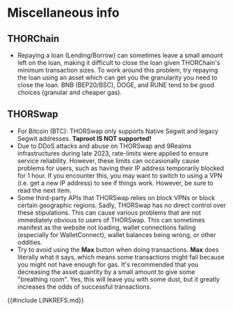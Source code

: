 # Miscellaneous info

## THORChain

- Repaying a loan (Lending/Borrow) can sometimes leave a small amount left on the loan, making it difficult to close the loan given THORChain's minimum transaction sizes.  To work around this problem, try repaying the loan using an asset which can get you the granularity you need to close the loan.  BNB (BEP20/BSC), DOGE, and RUNE tend to be good choices (granular and cheaper gas).

## THORSwap

- For Bitcoin (BTC): THORSwap only supports Native Segwit and legacy Segwit addresses.  **Taproot IS NOT supported!**
- Due to DDoS attacks and abuse on THORSwap and 9Realms infrastructures during late 2023, rate-limits were applied to ensure service reliability.  However, these limits can occasionally cause problems for users, such as having their IP address temporarily blocked for 1 hour.  If you encounter this, you may want to switch to using a VPN (i.e. get a new IP address) to see if things work.  However, be sure to read the next item.
- Some third-party APIs that THORSwap relies on block VPNs or block certain geographic regions.  Sadly, THORSwap has no direct control over these stipulations.  This can cause various problems that are not immediately obvious to users of THORSwap.  This can sometimes manifest as the website not loading, wallet connections failing (especially for WalletConnect), wallet balances being wrong, or other oddities.
- Try to avoid using the **Max** button when doing transactions.  **Max** does literally what it says, which means some transactions might fail because you might not have enough for gas.  It's recommended that you decreasing the asset quantity by a small amount to give some "breathing room".  Yes, this will leave you with some dust, but it greatly increases the odds of successful transactions.

{{#include LINKREFS.md}}
